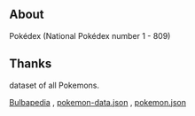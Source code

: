 ## About
Pokédex (National Pokédex number 1 - 809)

## Thanks

dataset of all Pokemons.

[Bulbapedia](https://bulbapedia.bulbagarden.net/wiki/Main_Page)
,
[pokemon-data.json](https://github.com/Purukitto/pokemon-data.json)
,
[pokemon.json](https://github.com/fanzeyi/pokemon.json)

